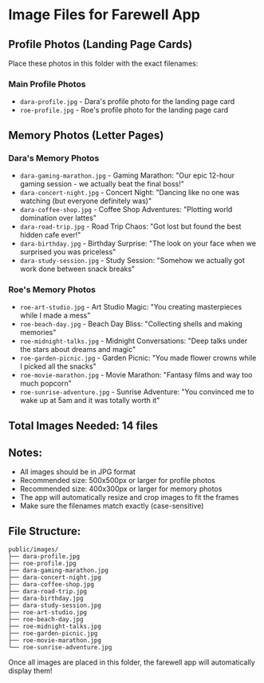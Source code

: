 # Image Files for Farewell App

## Profile Photos (Landing Page Cards)
Place these photos in this folder with the exact filenames:

### Main Profile Photos
- `dara-profile.jpg` - Dara's profile photo for the landing page card
- `roe-profile.jpg` - Roe's profile photo for the landing page card

## Memory Photos (Letter Pages)

### Dara's Memory Photos
- `dara-gaming-marathon.jpg` - Gaming Marathon: "Our epic 12-hour gaming session - we actually beat the final boss!"
- `dara-concert-night.jpg` - Concert Night: "Dancing like no one was watching (but everyone definitely was)"
- `dara-coffee-shop.jpg` - Coffee Shop Adventures: "Plotting world domination over lattes"
- `dara-road-trip.jpg` - Road Trip Chaos: "Got lost but found the best hidden cafe ever!"
- `dara-birthday.jpg` - Birthday Surprise: "The look on your face when we surprised you was priceless"
- `dara-study-session.jpg` - Study Session: "Somehow we actually got work done between snack breaks"

### Roe's Memory Photos
- `roe-art-studio.jpg` - Art Studio Magic: "You creating masterpieces while I made a mess"
- `roe-beach-day.jpg` - Beach Day Bliss: "Collecting shells and making memories"
- `roe-midnight-talks.jpg` - Midnight Conversations: "Deep talks under the stars about dreams and magic"
- `roe-garden-picnic.jpg` - Garden Picnic: "You made flower crowns while I picked all the snacks"
- `roe-movie-marathon.jpg` - Movie Marathon: "Fantasy films and way too much popcorn"
- `roe-sunrise-adventure.jpg` - Sunrise Adventure: "You convinced me to wake up at 5am and it was totally worth it"

## Total Images Needed: 14 files

## Notes:
- All images should be in JPG format
- Recommended size: 500x500px or larger for profile photos
- Recommended size: 400x300px or larger for memory photos
- The app will automatically resize and crop images to fit the frames
- Make sure the filenames match exactly (case-sensitive)

## File Structure:
```
public/images/
├── dara-profile.jpg
├── roe-profile.jpg
├── dara-gaming-marathon.jpg
├── dara-concert-night.jpg
├── dara-coffee-shop.jpg
├── dara-road-trip.jpg
├── dara-birthday.jpg
├── dara-study-session.jpg
├── roe-art-studio.jpg
├── roe-beach-day.jpg
├── roe-midnight-talks.jpg
├── roe-garden-picnic.jpg
├── roe-movie-marathon.jpg
└── roe-sunrise-adventure.jpg
```

Once all images are placed in this folder, the farewell app will automatically display them!